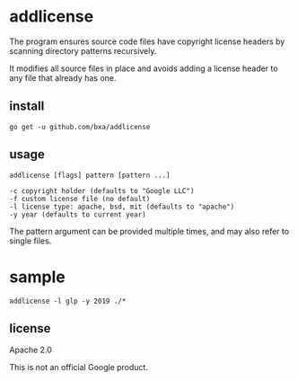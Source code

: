 # addlicense

The program ensures source code files have copyright license headers
by scanning directory patterns recursively.

It modifies all source files in place and avoids adding a license header
to any file that already has one.

## install

    go get -u github.com/bxa/addlicense

## usage

    addlicense [flags] pattern [pattern ...]

    -c copyright holder (defaults to "Google LLC")
    -f custom license file (no default)
    -l license type: apache, bsd, mit (defaults to "apache")
    -y year (defaults to current year)

The pattern argument can be provided multiple times, and may also refer
to single files.

# sample
    addlicense -l glp -y 2019 ./*

## license

Apache 2.0

This is not an official Google product.
